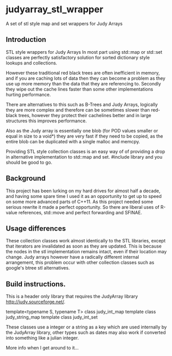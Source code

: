 # judyarray_stl_wrapper
A set of stl style map and set wrappers for Judy Arrays

## Introduction
STL style wrappers for Judy Arrays
In most part using std::map or std::set classes are perfectly satisfactory solution for sorted dictionary style lookups and collections. 

However these traditional red black trees are often inefficient in memory, and if you are caching lots of data then they can become a problem as they use up more memory than the data that they are referencing to.  Secondly they wipe out the cache lines faster than some other implementations hurting performance.  

There are alternatives to this such as B-Trees and Judy Arrays, logically they are more complex and therefore can be sometimes slower than red-black trees, however they protect their cachelines better and in large structures this improves performance.

Also as the Judy array is essentially one blob (for POD values smaller or equal in size to a void*) they are very fast if they need to be copied, as the entire blob can be duplicated with a single malloc and memcpy.  

Providing STL style collection classes is an easy way of of providing a drop in alternative implementation to std::map and set.  #include library and you should be good to go.

## Background

This project has been lurking on my hard drives for almost half a decade, and having some spare time I used it as an opportunity to get up to speed on some more advanced parts of C++11. As this project needed some serious rewrite it made a perfect opportunity.  So there are liberal uses of R-value references, std::move and perfect forwarding and SFINAE.  


## Usage differences
These collection classes work almost identically to the STL libraries, except that iterators are invalidated as soon as they are updated.  This is because the nodes in the stl implementation remains intact, even if their location may change.  Judy arrays however have a radically different internal arrangement, this problem occur with other collection classes such as google's btree stl alternatives.

## Build instructions.

This is a header only library that requires the JudyArray library http://judy.sourceforge.net/.

template<typename S, typename T> class judy_int_map
template<typename T> class judy_string_map 
template<typename T> class judy_int_set
  
These classes use a integer or a string as a key which are used internally by the JudyArray library, other types such as dates may also work if converted into something like a julian integer.

More info when I get around to it...

